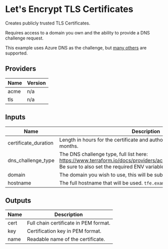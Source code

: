 # Let's Encrypt TLS Certificates

Creates publicly trusted TLS Certificates.

Requires access to a domain you own and the ability to provide a DNS challenge request.

This example uses Azure DNS as the challenge, but [many others](https://www.terraform.io/docs/providers/acme/dns_providers/index.html) are supported.

<!-- BEGINNING OF PRE-COMMIT-TERRAFORM DOCS HOOK -->
## Providers

| Name | Version |
|------|---------|
| acme | n/a |
| tls | n/a |

## Inputs

| Name | Description | Type | Default | Required |
|------|-------------|------|---------|:-----:|
| certificate\_duration | Length in hours for the certificate and authority to be valid. Defaults to 6 months. | `number` | `4320` | no |
| dns\_challenge\_type | The DNS challenge type, full list here: https://www.terraform.io/docs/providers/acme/dns_providers/index.html. Be sure to also set the required ENV variables. | `any` | n/a | yes |
| domain | The domain you wish to use, this will be subdomained. `example.com` | `any` | n/a | yes |
| hostname | The full hostname that will be used. `tfe.example.com` | `any` | n/a | yes |

## Outputs

| Name | Description |
|------|-------------|
| cert | Full chain certificate in PEM format. |
| key | Certification key in PEM format. |
| name | Readable name of the certificate. |

<!-- END OF PRE-COMMIT-TERRAFORM DOCS HOOK -->